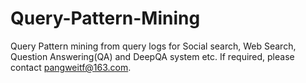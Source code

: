 # Query-Pattern-Mining
Query Pattern mining from query logs for Social search, Web Search, Question Answering(QA) and DeepQA system etc.  If required, please contact pangweitf@163.com.
